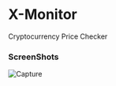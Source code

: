 # X-Monitor
Cryptocurrency Price Checker

### ScreenShots

![Capture](https://user-images.githubusercontent.com/56234205/67621861-eedb5580-f84e-11e9-9cc2-0b7105190877.PNG)
